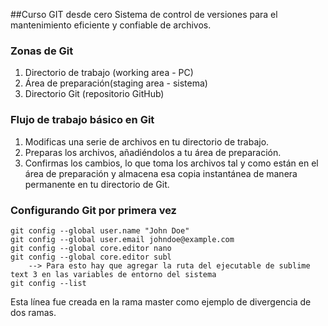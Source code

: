 ##Curso GIT desde cero
Sistema de control de versiones para el mantenimiento eficiente y confiable de archivos. 

### Zonas de Git
1. Directorio de trabajo (working area - PC)
2. Área de preparación(staging area - sistema)
3. Directorio Git (repositorio GitHub)

### Flujo de trabajo básico en Git
1. Modificas una serie de archivos en tu directorio de trabajo.
2. Preparas los archivos, añadiéndolos a tu área de preparación.
3. Confirmas los cambios, lo que toma los archivos tal y como están en el área de preparación y almacena esa copia instantánea de manera permanente en tu directorio de Git.

### Configurando Git por primera vez
```
git config --global user.name "John Doe"
git config --global user.email johndoe@example.com
git config --global core.editor nano
git config --global core.editor subl
    --> Para esto hay que agregar la ruta del ejecutable de sublime text 3 en las variables de entorno del sistema
git config --list
```

Esta línea fue creada en la rama master como ejemplo de divergencia de dos ramas.

